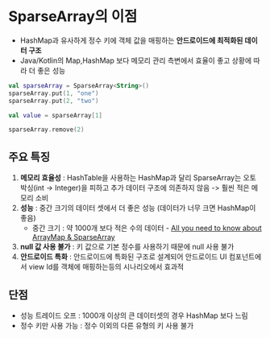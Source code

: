 # SparseArray의 이점
- HashMap과 유사하게 정수 키에 객체 값을 매핑하는 **안드로이드에 최적화된 데이터 구조**
- Java/Kotlin의 Map,HashMap 보다 메모리 관리 측변에서 효율이 좋고 상황에 따라 더 좋은 성능
```kotlin
val sparseArray = SparseArray<String>()
sparseArray.put(1, "one")
sparseArray.put(2, "two")

val value = sparseArray[1]

sparseArray.remove(2)
```
## 주요 특징
1. **메모리 효율성** : HashTable을 사용하는 HashMap과 달리 SparseArray는 오토박싱(int -> Integer)을 피하고 추가 데이터 구조에 의존하지 않음 -> 훨씬 적은 메모리 소비
2. **성능** : 중간 크기의 데이터 셋에서 더 좋은 성능 (데이터가 너무 크면 HashMap이 좋음)
    - 중간 크기 : 약 1000개 보다 적은 수의 데이터 - [All you need to know about ArrayMap & SparseArray](https://proandroiddev.com/all-you-need-to-know-about-arraymap-sparsearray-49759c2ecbf9)
3. **null 값 사용 불가** : 키 값으로 기본 정수를 사용하기 때문에 null 사용 불가
4. **안드로이드 특화** : 안드로이드에 특화된 구조로 설계되어 안드로이드 UI 컴포넌트에서 view Id를 객체에 매핑하는등의 시나리오에서 효과적
## 단점
- 성능 트레이드 오프 : 1000개 이상의 큰 데이터셋의 경우 HashMap 보다 느림
- 정수 키만 사용 가능 : 정수 이외의 다른 유형의 키 사용 불가
